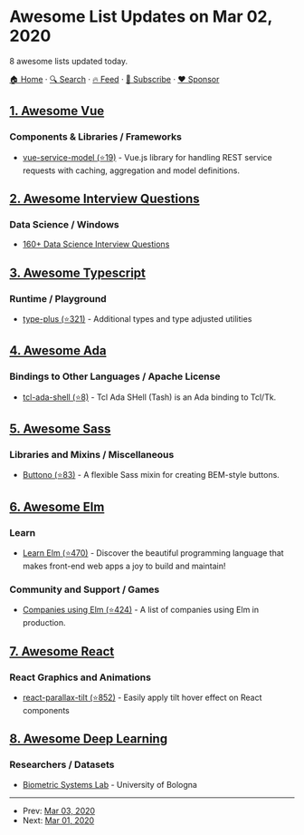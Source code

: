 # Awesome List Updates on Mar 02, 2020

8 awesome lists updated today.

[🏠 Home](/README.md) · [🔍 Search](https://www.trackawesomelist.com/search/) · [🔥 Feed](https://www.trackawesomelist.com/rss.xml) · [📮 Subscribe](https://trackawesomelist.us17.list-manage.com/subscribe?u=d2f0117aa829c83a63ec63c2f&id=36a103854c) · [❤️  Sponsor](https://github.com/sponsors/theowenyoung)



## [1. Awesome Vue](/content/vuejs/awesome-vue/README.md)

### Components & Libraries / Frameworks

*   [vue-service-model (⭐19)](https://github.com/freakzlike/vue-service-model) - Vue.js library for handling REST service requests with caching, aggregation and model definitions.

## [2. Awesome Interview Questions](/content/DopplerHQ/awesome-interview-questions/README.md)

### Data Science / Windows

*   [160+ Data Science Interview Questions](https://hackernoon.com/160-data-science-interview-questions-415s3y2a)

## [3. Awesome Typescript](/content/dzharii/awesome-typescript/README.md)

### Runtime / Playground

*   [type-plus (⭐321)](https://github.com/unional/type-plus) - Additional types and type adjusted utilities

## [4. Awesome Ada](/content/ohenley/awesome-ada/README.md)

### Bindings to Other Languages / Apache License

*   [tcl-ada-shell (⭐8)](https://github.com/simonjwright/tcladashell) - Tcl Ada SHell (Tash) is an Ada binding to Tcl/Tk.

## [5. Awesome Sass](/content/Famolus/awesome-sass/README.md)

### Libraries and Mixins / Miscellaneous

*   [Buttono (⭐83)](https://github.com/hsnaydd/buttono) - A flexible Sass mixin for creating BEM-style buttons.

## [6. Awesome Elm](/content/sporto/awesome-elm/README.md)

### Learn

*   [Learn Elm (⭐470)](https://github.com/dwyl/learn-elm) - Discover the beautiful programming language that makes front-end web apps a joy to build and maintain!

### Community and Support / Games

*   [Companies using Elm (⭐424)](https://github.com/jah2488/elm-companies) - A list of companies using Elm in production.

## [7. Awesome React](/content/enaqx/awesome-react/README.md)

### React Graphics and Animations

*   [react-parallax-tilt (⭐852)](https://github.com/mkosir/react-parallax-tilt) - Easily apply tilt hover effect on React components

## [8. Awesome Deep Learning](/content/ChristosChristofidis/awesome-deep-learning/README.md)

### Researchers / Datasets

*   [Biometric Systems Lab](http://biolab.csr.unibo.it/home.asp) - University of Bologna

---

- Prev: [Mar 03, 2020](/content/2020/03/03/README.md)
- Next: [Mar 01, 2020](/content/2020/03/01/README.md)